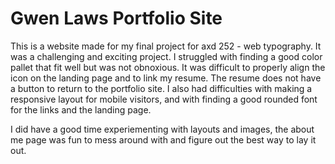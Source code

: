 # Gwen Laws Portfolio Site
This is a website made for my final project for axd 252 - web typography.
It was a challenging and exciting project. I struggled with finding a good color pallet that fit well but was not obnoxious. It was difficult to properly align the icon on the landing page and to link my resume. The resume does not have a button to return to the portfolio site. I also had difficulties with making a responsive layout for mobile visitors, and with finding a good rounded font for the links and the landing page. 

I did have a good time experiementing with layouts and images, the about me page was fun to mess around with and figure out the best way to lay it out. 
